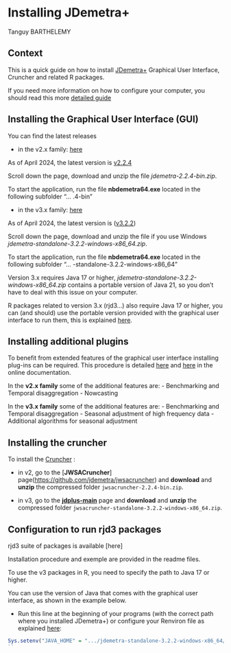 Installing JDemetra+
================
Tanguy BARTHELEMY

## Context

This is a quick guide on how to install
[JDemetra+](https://jdemetra-new-documentation.netlify.app/) Graphical
User Interface, Cruncher and related R packages.

If you need more information on how to configure your computer, you
should read this more [detailed
guide](https://github.com/TanguyBarthelemy/JD-Tutorials/blob/master/Sheets/Sheet_1_b_Tools_installation_advanced_EN.pdf)

## Installing the Graphical User Interface (GUI)

You can find the latest releases

- in the v2.x family:
  [here](https://github.com/jdemetra/jdemetra-app/releases)

As of April 2024, the latest version is
[v2.2.4](https://github.com/jdemetra/jdemetra-app/releases/tag/v2.2.4)

Scroll down the page, download and unzip the file
*jdemetra-2.2.4-bin.zip*.

To start the application, run the file **nbdemetra64.exe** located in
the following subfolder “… .4-bin”

- in the v3.x family:
  [here](https://github.com/jdemetra/jdplus-main/releases)

As of April 2024, the latest version is
([v3.2.2](https://github.com/jdemetra/jdplus-main/releases/tag/v3.2.2))

Scroll down the page, download and unzip the file if you use Windows
*jdemetra-standalone-3.2.2-windows-x86_64.zip*.

To start the application, run the file **nbdemetra64.exe** located in
the following subfolder “… -standalone-3.2.2-windows-x86_64”

Version 3.x requires Java 17 or higher,
*jdemetra-standalone-3.2.2-windows-x86_64.zip* contains a portable
version of Java 21, so you don’t have to deal with this issue on your
computer.

R packages related to version 3.x (rjd3…) also require Java 17 or
higher, you can (and should) use the portable version provided with the
graphical user interface to run them, this is explained
[here](#Rconfig).

## Installing additional plugins

To benefit from extended features of the graphical user interface
installing plug-ins can be required. This procedure is detailed
[here](https://jdemetra-new-documentation.netlify.app/t-plug-ins) and
[here](https://jdemetra-new-documentation.netlify.app/t-gui-sa-modelling-features)
in the online documentation.

In the **v2.x family** some of the additional features are: -
Benchmarking and Temporal disaggregation - Nowcasting

In the **v3.x family** some of the additional features are: -
Benchmarking and Temporal disaggregation - Seasonal adjustment of high
frequency data - Additional algorithms for seasonal adjustment

## Installing the cruncher

To install the
[Cruncher](https://jdemetra-new-documentation.netlify.app/t-production-tools-cruncher-qr)
:

- in v2, go to the \[**JWSACruncher**\]
  page(<https://github.com/jdemetra/jwsacruncher>) and **download** and
  **unzip** the compressed folder `jwsacruncher-2.2.4-bin.zip`.

- in v3, go to the
  [**jdplus-main**](https://github.com/jdemetra/jdplus-main) page and
  **download** and **unzip** the compressed folder
  `jwsacruncher-standalone-3.2.2-windows-x86_64.zip`.

## Configuration to run rjd3 packages

rjd3 suite of packages is available \[here\]

Installation procedure and exemple are provided in the readme files.

To use the v3 packages in R, you need to specify the path to Java 17 or
higher.

You can use the version of Java that comes with the graphical user
interface, as shown in the example below.

- Run this line at the beginning of your programs (with the correct path
  where you installed JDemetra+) or configure your Renviron file as
  explained [here]():

``` r
Sys.setenv("JAVA_HOME" = ".../jdemetra-standalone-3.2.2-windows-x86_64/nbdemetra/jdk-21.0.2+13-jre")
``
```
